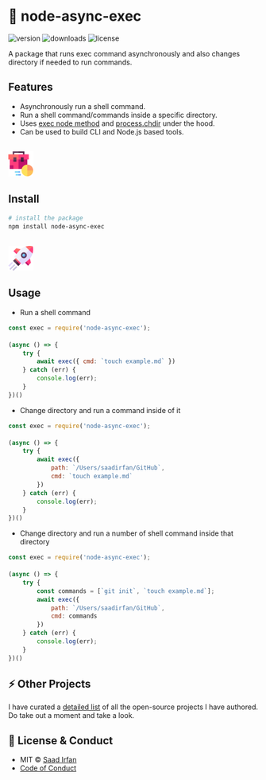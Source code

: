 # 🎲 node-async-exec

![version](https://img.shields.io/npm/v/node-async-exec?color=%2FD566)
![downloads](https://img.shields.io/npm/dt/node-async-exec?color=2FD566)
![license](https://img.shields.io/npm/l/node-async-exec?color=2FD566)

A package that runs exec command asynchronously and also changes directory if needed to run commands.

## Features

- Asynchronously run a shell command.
- Run a shell command/commands inside a specific directory.
- Uses [exec node method](https://nodejs.org/api/child_process.html#child_process_child_process_exec_command_options_callback) and [process.chdir](https://nodejs.org/api/process.html#process_process_chdir_directory) under the hood.
- Can be used to build CLI and Node.js based tools.

<br>

<img src="./assets/suitcase.png" width="10%" />

## Install

```sh
# install the package
npm install node-async-exec
```

<br>

<img src="./assets/rocket.png" width="10%" />

## Usage

- Run a shell command

```js
const exec = require('node-async-exec');

(async () => {
	try {
		await exec({ cmd: `touch example.md` })
	} catch (err) {
		console.log(err);
	}
})()
```

- Change directory and run a command inside of it

```js
const exec = require('node-async-exec');

(async () => {
	try {
		await exec({
			path: `/Users/saadirfan/GitHub`,
			cmd: `touch example.md`
		})
	} catch (err) {
		console.log(err);
	}
})()
```

- Change directory and run a number of shell command inside that directory

```js
const exec = require('node-async-exec');

(async () => {
	try {
		const commands = [`git init`, `touch example.md`];
		await exec({
			path: `/Users/saadirfan/GitHub`,
			cmd: commands
		})
	} catch (err) {
		console.log(err);
	}
})()
```

## ⚡️ Other Projects

I have curated a [detailed list](https://github.com/msaaddev/open-source) of all the open-source projects I have authored. Do take out a moment and take a look.

## 🔑 License & Conduct

- MIT © [Saad Irfan](https://github.com/msaaddev)
- [Code of Conduct](https://github.com/msaaddev/node-async-exec/blob/master/code-of-conduct.md)
